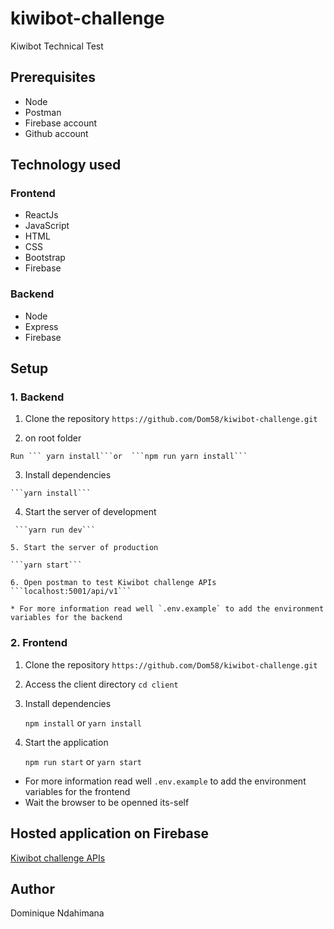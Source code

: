 # kiwibot-challenge
Kiwibot Technical Test

## Prerequisites
* Node
* Postman
* Firebase account
* Github account

## Technology used

### Frontend
* ReactJs
* JavaScript
* HTML
* CSS
* Bootstrap
* Firebase

### Backend 
  * Node
  * Express
  * Firebase

## Setup 

### 1. Backend
  1. Clone the repository
     ```https://github.com/Dom58/kiwibot-challenge.git```
     
  2. on root folder 
  
    Run ``` yarn install```or  ```npm run yarn install```

   3. Install dependencies
  
    ```yarn install```
     
   4. Start the server of development
  
     ```yarn run dev```

    5. Start the server of production
  
    ```yarn start```
  
    6. Open postman to test Kiwibot challenge APIs ```localhost:5001/api/v1```

    * For more information read well `.env.example` to add the environment variables for the backend

### 2. Frontend
  1. Clone the repository
     ```https://github.com/Dom58/kiwibot-challenge.git```
     
  2. Access the client directory
     ```cd client```

  3. Install dependencies
  
     ```npm install``` or ```yarn install```
     
  4. Start the application
  
     ```npm run start``` or ```yarn start```
  
  * For more information read well `.env.example` to add the environment variables for the frontend
  * Wait the browser to be openned its-self

## Hosted application on Firebase
[Kiwibot challenge APIs](https://technical-test-apis.web.app/)

## Author
Dominique Ndahimana

